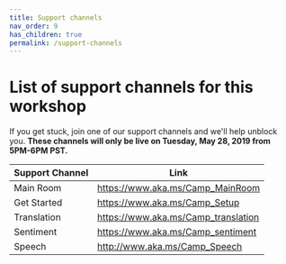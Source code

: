 ```yaml
---
title: Support channels
nav_order: 9
has_children: true
permalink: /support-channels
---
```


# List of support channels for this workshop

If you get stuck, join one of our support channels and we'll help unblock you. **These channels will only be live on Tuesday, May 28, 2019 from 5PM-6PM PST.**

| Support Channel | Link |
| --------------- | ---- |
| Main Room | https://www.aka.ms/Camp_MainRoom |
| Get Started | https://www.aka.ms/Camp_Setup |
| Translation | https://www.aka.ms/Camp_translation |
| Sentiment | https://www.aka.ms/Camp_sentiment |
| Speech | http://www.aka.ms/Camp_Speech |
